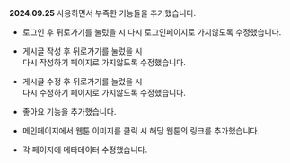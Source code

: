<b>2024.09.25</b>
사용하면서 부족한 기능들을 추가했습니다. <br />

-   로그인 후 뒤로가기를 눌렀을 시 다시 로그인페이지로 가지않도록 수정했습니다.

-   게시글 작성 후 뒤로가기를 눌렀을 시 <br />
    다시 작성하기 페이지로 가지않도록 수정했습니다.

-   게시글 수정 후 뒤로가기를 눌렀을 시 <br />
    다시 수정하기 페이지로 가지않도록 수정했습니다.

-   좋아요 기능을 추가했습니다.

-   메인페이지에서 웹툰 이미지를 클릭 시 해당 웹툰의 링크를 추가했습니다.

-   각 페이지에 메타데이터 수정했습니다.
